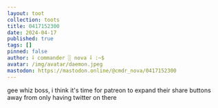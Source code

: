 ```yaml
---
layout: toot
collection: toots
title: 0417152300
date: 2024-04-17
published: true
tags: []
pinned: false
author: ⸸ commander ░ nova ⸸ :~$
avatar: /img/avatar/daemon.jpeg
mastodon: https://mastodon.online/@cmdr_nova/0417152300
---
```


gee whiz boss, i think it's time for patreon to expand their share buttons away from only having twitter on there
